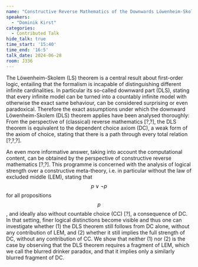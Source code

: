 ```yaml
---
name: "Constructive Reverse Mathematics of the Downwards Löwenheim-Skolem Theorem"
speakers:
  - "Dominik Kirst"
categories:
  - Contributed Talk
hide_talk: true
time_start: '15:40'
time_end: '16:5'
talk_date: 2024-06-28
room: J336
---
```









The Löwenheim-Skolem (LS) theorem is a central result about first-order logic, entailing that the formalism is incapable of distinguishing different infinite cardinalities.
In particular its so-called downward part (DLS), stating that every infinite model can be turned into a countably infinite model with otherwise the exact same behaviour, can be considered surprising or even paradoxical.
Therefore the exact assumptions under which the downward Löwenheim-Skolem (DLS) theorem applies have been analysed thoroughly:
From the perspective of (classical) reverse mathematics [?,?], the DLS theorem is equivalent to the dependent choice axiom (DC), a weak form of the axiom of choice, stating that there is a path through every total relation [?,?,?].

An even more informative answer, taking into account the computational content, can be obtained by the perspective of constructive reverse mathematics [?,?].
This programme is concerned with the analysis of logical strength over a constructive meta-theory, i.e. in particular without the law of excluded middle (LEM), stating that $$p\lor\neg p$$ for all propositions $$p$$, and ideally also without countable choice (CC) [?], a consequence of DC.
In that setting, finer logical distinctions become visible and thus one can investigate whether (1) the DLS theorem still follows from DC alone, without any contribution of LEM, and (2) whether it still implies the full strength of DC, without any contribution of CC.
We show that neither (1) nor (2) is the case by observing that the DLS theorem requires a fragment of LEM, which we call the blurred drinker paradox, and that it implies only a similarly blurred fragment of DC.





















